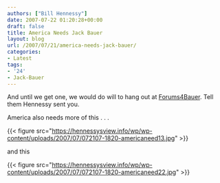 ```yaml
---
authors: ["Bill Hennessy"]
date: 2007-07-22 01:20:28+00:00
draft: false
title: America Needs Jack Bauer
layout: blog
url: /2007/07/21/america-needs-jack-bauer/
categories:
- Latest
tags:
- '24'
- Jack-Bauer
---
```


And until we get one, we would do will to hang out at [Forums4Bauer](https://forums.4bauer.com/). Tell them Hennessy sent you.

America also needs more of this . . .

{{< figure src="https://hennessysview.info/wp/wp-content/uploads/2007/07/072107-1820-americaneed13.jpg" >}}


and this

{{< figure src="https://hennessysview.info/wp/wp-content/uploads/2007/07/072107-1820-americaneed22.jpg" >}}


